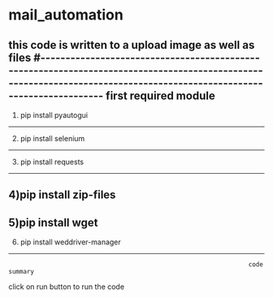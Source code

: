# mail_automation
this code is written to a upload image as well as files 
#---------------------------------------------------------------------------------------------------------------------------------------------------------------------
                                                                  first required module
--------------------------------------------------------------------------------------------------------------------------------------------------
1) pip install pyautogui
--------------------------------------------------------------------------------------------------------------------------------------------------
2) pip install selenium 
--------------------------------------------------------------------------------------------------------------------------------------------------
3) pip install requests
--------------------------------------------------------------------------------------------------------------------------------------------------
4)pip install zip-files
--------------------------------------------------------------------------------------------------------------------------------------------------
5)pip install wget
--------------------------------------------------------------------------------------------------------------------------------------------------
6) pip install weddriver-manager
--------------------------------------------------------------------------------------------------------------------------------------------------

                                                                      code summary

click on run button to run the code 
